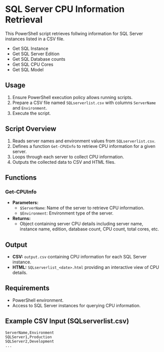 # SQL Server CPU Information Retrieval

This PowerShell script retrieves follwing information for SQL Server instances listed in a CSV file.
- Get SQL Instance 
- Get SQL Server Edition 
- Get SQL Database counts
- Get SQL CPU Cores 
- Get SQL Model

## Usage

1. Ensure PowerShell execution policy allows running scripts.
2. Prepare a CSV file named `SQLserverlist.csv` with columns `ServerName` and `Environment`.
3. Execute the script.

## Script Overview

1. Reads server names and environment values from `SQLserverlist.csv`.
2. Defines a function `Get-CPUInfo` to retrieve CPU information for a given server.
3. Loops through each server to collect CPU information.
4. Outputs the collected data to CSV and HTML files.

## Functions

### Get-CPUInfo

- **Parameters:**
  - `$ServerName`: Name of the server to retrieve CPU information.
  - `$Environment`: Environment type of the server.
- **Returns:**
  - Object containing server CPU details including server name, instance name, edition, database count, CPU count, total cores, etc.

## Output

- **CSV:** `output.csv` containing CPU information for each SQL Server instance.
- **HTML:** `SQLserverlist_<date>.html` providing an interactive view of CPU details.

## Requirements

- PowerShell environment.
- Access to SQL Server instances for querying CPU information.

## Example CSV Input (SQLserverlist.csv)

```csv
ServerName,Environment
SQLServer1,Production
SQLServer2,Development
...
